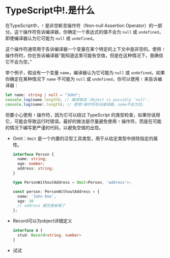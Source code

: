 # TypeScript中!.是什么

在TypeScript中，`!` 是非空断言操作符（Non-null Assertion Operator）的一部分。这个操作符告诉编译器，你确定一个表达式的值不会为 `null` 或 `undefined`，即使编译器认为它可能为 `null` 或 `undefined`。

这个操作符通常用于告诉编译器一个变量在某个特定的上下文中是非空的。使用 `!` 操作符时，你在告诉编译器“我知道这里可能有空值，但是在这种情况下，我确信它不会为空。”

举个例子，假设有一个变量 `name`，编译器认为它可能为 `null` 或 `undefined`。如果你确定在某种情况下 `name` 不可能为 `null` 或 `undefined`，你可以使用 `!` 来告诉编译器：

```typescript
let name: string | null = "John";
console.log(name.length); // 编译错误：Object is possibly 'null'.
console.log(name!.length); // 使用!操作符告诉编译器，name不会为空。
```

但要小心使用 `!` 操作符，因为它可以绕过 TypeScript 的类型检查，如果你误用它，可能会导致运行时错误。最好的做法是尽量避免使用 `!` 操作符，而是在可能的情况下编写更严谨的代码，以避免空值的出现。

- Omit：`Omit` 是一个内置的泛型工具类型，用于从给定类型中排除指定的属性。

  ```ts
  interface Person {
    name: string;
    age: number;
    address: string;
  }
  
  type PersonWithoutAddress = Omit<Person, 'address'>;
  
  const person: PersonWithoutAddress = {
    name: 'John Doe',
    age: 30
    // address 属性被省略了
  };
  ```

- Record可以为object详细定义

  ```ts
  interface A {
    stud: Record<string, number>
  }
  ```

  

- 试试